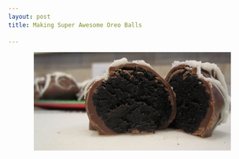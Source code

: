 ```yaml
--- 
layout: post
title: Making Super Awesome Oreo Balls      

---        
```

<div align="center">
<a href="/images/oreo-balls/anatomy.JPG">
    <img src="/images/oreo-balls/anatomy-header.JPG" title="Anatomy of a Super Awesome Oreo Ball" width="401" />  
</a>
</div>